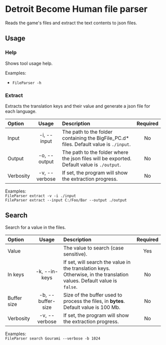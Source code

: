 # Detroit Become Human file parser

Reads the game's files and extract the text contents to json files.

## Usage

### Help

Shows tool usage help.

Examples:  
- `FileParser -h`

### Extract

Extracts the translation keys and their value and generate a json file for each language.

|Option|Usage|Description|Required|
|:--|:--:|:--|:--:|
|Input|-i, --input|The path to the folder containing the BigFile_PC.d* files. Default value is `./input`.|No|
|Output|-o, --output|The path to the folder where the json files will be exported. Default value is `./output`.|No|
|Verbosity|-v, --verbose|If set, the program will show the extraction progress.|No|

Examples:  
`FileParser extract -v -i ./input`  
`FileParser extract --input C:/Foo/Bar --output ./output`

## Search

Search for a value in the files.

|Option|Usage|Description|Required|
|:--|:--:|:--|:--:|
|Value||The value to search (case sensitive).|Yes|
|In keys|-k, --in-keys|If set, will search the value in the translation keys. Otherwise, in the translation values. Default value is `false`.|No|
|Buffer size|-b, --buffer-size|Size of the buffer used to process the files, in **bytes**. Default value is 100 Mb.|No|
|Verbosity|-v, --verbose|If set, the program will show the extraction progress.|No|

Examples:  
`FileParser search Gourami --verbose -b 1024`  